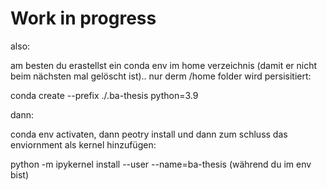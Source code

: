 # Work in progress
also:

am besten du erastellst ein conda env im home verzeichnis (damit er nicht beim nächsten mal gelöscht ist).. nur derm /home folder wird persisitiert:

conda create --prefix ./.ba-thesis  python=3.9

dann:

conda env activaten, dann peotry install und dann zum schluss das enviornment als kernel hinzufügen:

python -m ipykernel install --user --name=ba-thesis (während du im env bist)